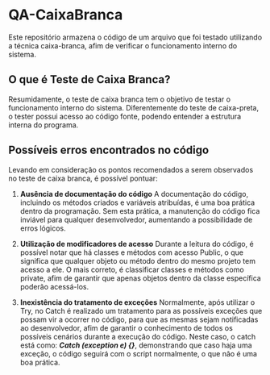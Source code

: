 # QA-CaixaBranca

Este repositório armazena o código de um arquivo que foi testado utilizando a técnica caixa-branca, afim de verificar o funcionamento interno do sistema.

## O que é Teste de Caixa Branca?

Resumidamente, o teste de caixa branca tem o objetivo de testar o funcionamento interno do sistema. Diferentemente do teste de caixa-preta, o tester possui acesso ao código fonte, podendo entender a estrutura interna do programa.

## Possíveis erros encontrados no código

Levando em consideração os pontos recomendados a serem observados no teste de caixa branca, é possível pontuar:

1. **Ausência de documentação do código**
A documentação do código, incluindo os métodos criados e variáveis atribuídas, é uma boa prática dentro da programação. Sem esta prática, a manutenção do código fica inviável para qualquer desenvolvedor, aumentando a possibilidade de erros lógicos.

2. **Utilização de modificadores de acesso**
Durante a leitura do código, é possível notar que há classes e métodos com acesso Public, o que significa que qualquer objeto ou método dentro do mesmo projeto tem acesso a ele. O mais correto, é classificar classes e métodos como private, afim de garantir que apenas objetos dentro da classe específica poderão acessá-los.

3. **Inexistência do tratamento de exceções**
Normalmente, após utilizar o Try, no Catch é realizado um tratamento para as possíveis exceções que possam vir a ocorrer no código, para que as mesmas sejam notificadas ao desenvolvedor, afim de garantir o conhecimento de todos os possíveis cenários durante a execução do código.
Neste caso, o catch está como: ***Catch (exception e) {}***, demonstrando que caso haja uma exceção, o código seguirá com o script normalmente, o que não é uma boa prática.
